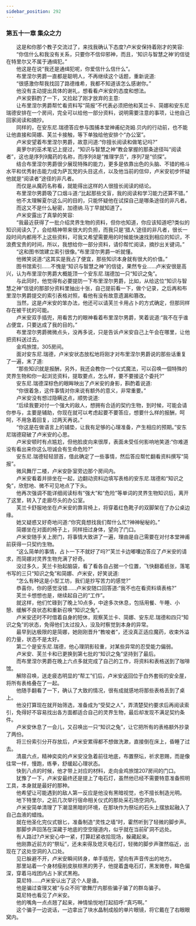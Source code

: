 ```yaml
---
sidebar_position: 292
---
```

### 第五十一章 集众之力  


　　这是和你那个教子交流过了，来找我确认下态度?卢米安保持着刚才的笑容:  
　　“你信什么和我没有关系，只要你不信仰邪神，而且，'知识与智慧之神’的信徒在特里尔又不属于通缉犯。”  
　　他这是在说“我还是通缉犯呢，你爱信什么信什么”。  
　　布里涅尔男爵一直都是聪明人，不再继续这个话题，重新说道:  
　　“很感激你帮我找回了路德维希，我都不知道该怎么感谢你。”  
　　他没有主动提出具体的谢礼，想看看卢米安的态度和想法。  
　　卢米安斟酌了一下，又捡起了刚才放弃的主意:  
　　让布里涅尔男爵帮忙看资料写“简报”不代表必须把他和芙兰卡、简娜和安东尼瑞德安排在一个房间，完全可以给他一部分资料，说明需要注意的事项，让他自己回家阅读和摘抄。  
　　同样的，在安东尼.瑞德答应参与围捕本堂神甫纪尧姆.贝内的行动前，也不能让他直接和简娜、芙兰卡接触，等下单独给他安排个“办公室”。  
　　卢米安望着布里涅尔男爵，故意问道:“你擅长阅读和做笔记吗?”  
　　奥萝尔的巫术笔记上提过，“知识与智慧之神”教会掌握的那条途径叫“阅读者”，这也是序列9魔药的名称，而序列8是“推理学员”，序列7是“侦探”。  
　　结合布里涅尔男爵很少展现特殊的能力，更多是依靠出色的头脑、不错的格斗水平和优秀射击能力成为萨瓦党的头目这点，以及他当前的信仰，卢米安初步怀疑他就是“阅读者”途径的非凡者。  
　　而仅是从魔药名称看，就能得出这样的人很擅长阅读的结论。  
　　布里涅尔男爵吸了口烟斗道:“比起那些文盲，我的阅读和学习能力还算不错。”  
　　他不太理解夏尔这么问的目的，只能怀疑他在试探自己是哪条途径的非凡者。  
　　而这又不是什么秘密，加德纳.马丁早就知道了。  
　　卢米安露出了真挚的笑容:  
　　“我最近获得了一批介绍灵界生物的资料，但你也知道，你应该知道吧?类似的知识阅读久了，会给精神带来很大的负担，而我只是'猎人’途径的非凡者，很长一段时间内都用不上这些资料，可我又希望需要用的时候能快速找到相应的知识，不浪费宝贵的时间，所以，我想给你一部分资料，请伱帮忙阅读，摘抄出关键词。”  
　　“这和图书馆建立索引很像。”布里涅尔男爵一听就懂。  
　　他微笑说道:“这其实是我占了便宜，那些知识本身就有很大的价值。”  
　　图书馆索引……不愧是“知识与智慧之神”的信徒，果然专业……卢米安很是高兴，认为布里涅尔男爵大概能顶一个安东尼.瑞德加一只“知识之兔”。  
　　与此同时，他觉得有必要提防一下布里涅尔男爵，比如，从给这位“知识与智慧之神”信徒的那部分资料里抽出十张，自己提前看一下，做个记录，之后再和布里涅尔男爵提交的索引表格对照，看他有没有故意遗漏和篡改。  
　　当然，这是卢米安的笨办法，他还可以请芙兰卡用占卜的方式确定，但那同样存在被干扰的可能。  
　　卢米安双手插兜，用看苦力的眼神看着布里涅尔男爵，笑着说道:“我不在乎谁占便宜，只要达成了我的目的。”  
　　布里涅尔男爵微微点头，没再多说，只是告诉卢米安自己上午会在哪里，让他把资料送过去。  
　　金鸡旅馆，305房间。  
　　面对安东尼.瑞德，卢米安状态放松地将刚才对布里涅尔男爵说的那些话重复了一遍，末了道:  
　　“那些知识就是报酬，另外，我还会教你一个仪式魔法，可以召唤一個特殊的灵界生物和你一起浏览资料，提取要点，怎么样，要不要接这个委托?”  
　　安东尼.瑞德深棕色的眼眸映出了卢米安的身影，斟酌着说道:  
　　“你很着急，这件事情对你来说有额外的意义，非常重要。”  
　　卢米安没有想过隐瞒这点，顺势说道:  
　　“后续我要对付一个强大的敌人，想拥有合适的契约生物，到时候，可能会请你参与，主要是辅助，你现在就可以考虑起要不要答应，想要什么样的报酬，呵呵，不用急着回复，过两天再说。”  
　　“你这是在做语言上的铺垫，让我有足够的心理准备，产生相应的预期。”安东尼瑞德窥破了卢米安的心思。  
　　卢米安顿时有点尴尬，但他脸皮向来很厚，表面未受任何影响地笑道:“你难道没有看出来你这么坦诚会有生命危险?”  
　　安东尼.瑞德轻轻颔首，借此确定了一些事情，然后答应帮忙翻看资料撰写“简报”。  
　　微风舞厅二楼，卢米安卧室旁边那个房间内。  
　　卢米安看着并排坐在一起，边翻动资料边填写表格的安东尼.瑞德和“知识之兔”，欣慰地、微不可见地点了下头。  
　　他再次强调不能详细阅读标有“强大”和“危险”等单词的灵界生物知识后，离开了这里，转入了走廊尽头的办公室。  
　　芙兰卡舒服地坐在卢米安的靠背椅上，将穿着红色靴子的双脚架在了办公桌边缘。  
　　她又疑惑又好奇地问道:“你究竟想找我们帮什么忙?神神秘秘的。”  
　　简娜坐在对面的椅子上，同样扭过身体，望向了门口。  
　　卢米安随手关上房门，将事情大致讲了一遍，理由是自己需要在对付本堂神甫前获得一只契约生物。  
　　“这么简单的事情，占卜一下不就好了吗?”芙兰卡边嘟囔边答应了卢米安的请求，而简娜对灵界生物充满了好奇。  
　　没过多久，芙兰卡抬起脑袋，看了看各自占据一个位置，飞快翻着纸张，落笔书写的三只“知识之兔”和简娜、卢米安，好笑说道:  
　　“怎么有种这是小型工坊，我们是抄写苦力的感觉?”  
　　恭喜你，你的感觉没错……卢米安随口回答道:“我不也在看资料填表格?”  
　　芙兰卡想想也是，继续起自己的“工作”。  
　　就这样，他们忙碌到了晚上10点多，中途多次休息，包括用餐、午睡、小憩、缓解不良状态和重新召唤“知识之兔”。  
　　卢米安还时不时借着自身的短休，观察芙兰卡、简娜、安东尼.瑞德和四只“知识之兔”的状态，免得他们太过投入，没及时察觉到本身的异常。  
　　最早到达极限的是简娜，她刚刚晋升“教唆者”，还没真正适应魔药，收束外溢的力量，状态不是太好。  
　　第二个是安东尼.瑞德，他心理阴影较重，对某些异常的忍受能力偏弱。  
　　卢米安、芙兰卡和已更换到第七批的“知识之兔”坚持到了最后。  
　　而布里涅尔男爵在晚上六点多就完成了自己的工作，将资料和表格送到了咖啡馆。  
　　解除召唤，送走疲态明显的“帮工”们后，卢米安返回位于白外套街的安全屋，将所有表格叠在了一起。  
　　他随手翻看了一下，确认了大致的情况，很有成就感地将那些表格丢到了桌上。  
　　他没打算现在就开始筛选，准备成为“受契之人”，弄清楚契约要求后再阅读索引，免得好不容易找出各方面都适合自己的灵界生物，最后却发现不满足契约条件。  
　　卢米安休息了一会儿，又召唤出一只“知识之兔”，让它把所有的表格额外抄录了两份。  
　　将三份索引分开存放后，卢米安累得都不想做洗漱，直接倒在床上，昏睡了过去。  
　　清晨六点，精神奕奕的卢米安没急着前往地底，布置祭坛，祈求恩赐，而是像往常一样，慢跑，练拳，舒缓起心理状态。  
　　快到八点的时候，他才带上对应的材料，走向金鸡旅馆207房间的门口。  
　　犹豫了一下，卢米安最终还是提上了电石灯，虽然他已经不需要特意准备照明工具，本身就是最好的那种。  
　　他希望让可能遇到的敌人第一反应是他没有黑暗视觉，也不擅长制造光明。  
　　地下特里尔，之前几次举行宿命相关仪式的那处采石场空洞内。  
　　卢米安简单清理了下潮湿黑暗的环境，在那块作为祭坛的石头上摆放起融入了自己血液的蜡烛。  
　　就在他圣化完仪式银匕，准备制造“灵性之墙”时，霍然听到了轻微的脚步声。  
　　那脚步声回荡在深藏于地底的空空隧道内，似乎就在当前矿洞不远处。  
　　有人路过?卢米安心中一紧，打算赶紧收拾现场，躲藏起来。  
　　他刚靠近前方的“祭坛”，还未来得及熄灭电石灯，轻微的脚步声骤然临近，出现在了这处空洞的入口处。  
　　见已躲避不开，卢米安瞬间转身，单手插兜，望向有声音传出的地方。  
　　那里站着一个身材瘦削皮肤棕黑的男子，他提着盏电石灯，黑发微卷，眸色偏深，穿着马戏团内占卜家式黑袍。  
　　莫尼特……卢米安认出了这个人是谁。  
　　他是骗过查理又被“与众不同”歌舞厅内那些骗子骗了的群岛骗子。  
　　莫尼特也看见了卢米安。  
　　他的嘴角一点点翘了起来，神情愉悦地打起招呼:“真巧啊。”  
　　这个骗子一边说话，一边拿出了块水晶制成般的单片眼镜，将它戴在了右眼眼窝内。  

